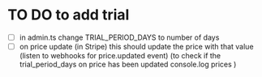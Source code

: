 # TO DO to add trial

- [ ] in admin.ts change TRIAL_PERIOD_DAYS to number of days
- [ ] on price update (in Stripe) this should update the price with that value
      (listen to webhooks for price.updated event)
      (to check if the trial_period_days on price has been updated console.log prices )
